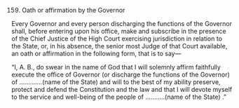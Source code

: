 159. Oath or affirmation by the Governor

Every Governor and every person discharging the functions of the Governor shall, before entering upon his office, make and subscribe in the presence of the Chief Justice of the High Court exercising jurisdiction in relation to the State, or, in his absence, the senior most Judge of that Court available, an oath or affirmation in the following form, that is to say—

“I, A. B., do swear in the name of God that I will solemnly affirm faithfully execute the office of Governor (or discharge the functions of the Governor) of .............(name of the State) and will to the best of my ability preserve, protect and defend the Constitution and the law and that I will devote myself to the service and well-being of the people of ...........(name of the State) .”

